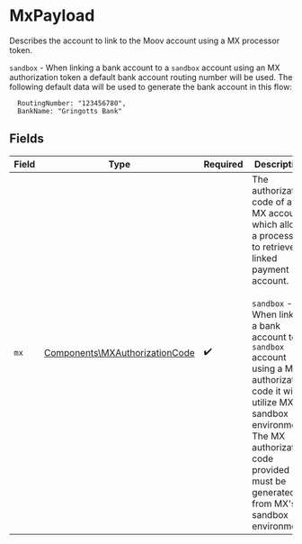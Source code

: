 # MxPayload

Describes the account to link to the Moov account using a MX processor token. 

`sandbox` - When linking a bank account to a `sandbox` account using an MX authorization token a default bank account routing number will
be used. The following default data will be used to generate the bank account in this flow:

```
  RoutingNumber: "123456780",
  BankName: "Gringotts Bank"
```


## Fields

| Field                                                                                                                                                                                                                                                                                                                               | Type                                                                                                                                                                                                                                                                                                                                | Required                                                                                                                                                                                                                                                                                                                            | Description                                                                                                                                                                                                                                                                                                                         |
| ----------------------------------------------------------------------------------------------------------------------------------------------------------------------------------------------------------------------------------------------------------------------------------------------------------------------------------- | ----------------------------------------------------------------------------------------------------------------------------------------------------------------------------------------------------------------------------------------------------------------------------------------------------------------------------------- | ----------------------------------------------------------------------------------------------------------------------------------------------------------------------------------------------------------------------------------------------------------------------------------------------------------------------------------- | ----------------------------------------------------------------------------------------------------------------------------------------------------------------------------------------------------------------------------------------------------------------------------------------------------------------------------------- |
| `mx`                                                                                                                                                                                                                                                                                                                                | [Components\MXAuthorizationCode](../../Models/Components/MXAuthorizationCode.md)                                                                                                                                                                                                                                                    | :heavy_check_mark:                                                                                                                                                                                                                                                                                                                  | The authorization code of a MX account which allows a processor to retrieve a linked payment account. <br/><br/>`sandbox` - When linking a bank account to a `sandbox` account using a MX authorization code it will utilize MX's sandbox environment. <br/>The MX authorization code provided must be generated from MX's sandbox environment. |